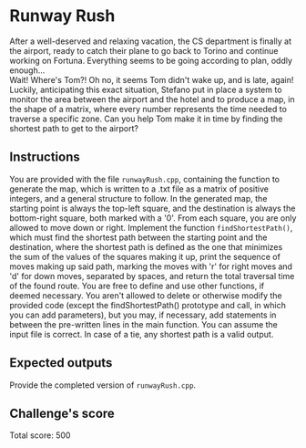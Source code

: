 # Runway Rush
After a well-deserved and relaxing vacation, the CS department is finally at the airport, ready to catch their plane
to go back to Torino and continue working on Fortuna. Everything seems to be going according to plan, oddly enough...  
Wait! Where's Tom?! Oh no, it seems Tom didn't wake up, and is late, again! Luckily, anticipating this exact situation,
Stefano put in place a system to monitor the area between the airport and the hotel and to produce a map, in the shape
of a matrix, where every number represents the time needed to traverse a specific zone. Can you help Tom make it in time
by finding the shortest path to get to the airport?

## Instructions
You are provided with the file `runwayRush.cpp`, containing the function to generate the map, which is written to a .txt
file as a matrix of positive integers, and a general structure to follow. 
In the generated map, the starting point is always the top-left square, and the destination is always the bottom-right
square, both marked with a '0'. From each square, you are only allowed to move down or right. Implement the function 
`findShortestPath()`, which must find the shortest path between the starting point and the destination, where the shortest
path is defined as the one that minimizes the sum of the values of the squares making it up, print the sequence of moves making up 
said path, marking the moves with 'r' for right moves and 'd' for down moves, separated by spaces, and return the total traversal time of the found route.
You are free to define and use other functions, if deemed necessary. You aren't allowed to delete or otherwise modify the
provided code (except the findShortestPath() prototype and call, in which you can add parameters), but you may, 
if necessary, add statements in between the pre-written lines in the main
function. You can assume the input file is correct. In case of a tie, any shortest path is a valid output.

## Expected outputs
Provide the completed version of `runwayRush.cpp`.

## Challenge's score
Total score: 500